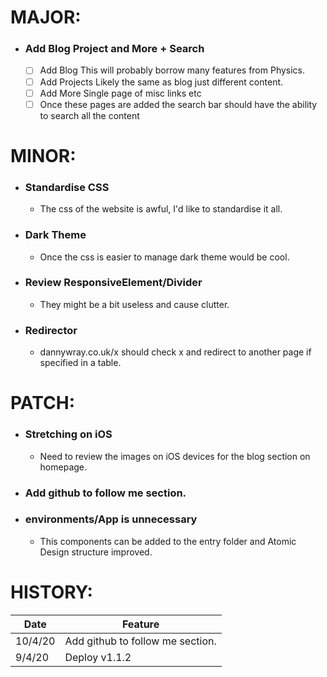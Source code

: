 # MAJOR:

* ### Add Blog Project and More + Search
    - [ ] Add Blog
        This will probably borrow many features from Physics.
    - [ ] Add Projects
        Likely the same as blog just different content.
    - [ ] Add More
        Single page of misc links etc
    - [ ] Once these pages are added the search bar should have the ability to search all the content

# MINOR:

* ### Standardise CSS
    * The css of the website is awful, I'd like to standardise it all.

* ### Dark Theme
    * Once the css is easier to manage dark theme would be cool.

* ### Review ResponsiveElement/Divider
    * They might be a bit useless and cause clutter.

* ### Redirector
    * dannywray.co.uk/x should check x and redirect to another page if specified in a table.


# PATCH:

* ### Stretching on iOS
    * Need to review the images on iOS devices for the blog section on homepage.
 
* ### Add github to follow me section.

* ### environments/App is unnecessary
    * This components can be added to the entry folder and Atomic Design structure improved.

# HISTORY:
|Date|Feature|
|---|---|
|10/4/20|Add github to follow me section.|
|9/4/20|Deploy v1.1.2|


